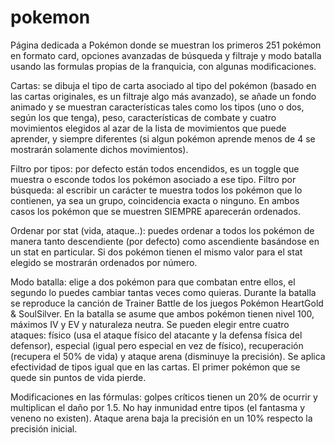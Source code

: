 # pokemon
Página dedicada a Pokémon donde se muestran los primeros 251 pokémon en formato card, opciones avanzadas de búsqueda y filtraje y modo batalla usando las formulas propias de la franquicia, con algunas modificaciones.

Cartas: se dibuja el tipo de carta asociado al tipo del pokémon (basado en las cartas originales, es un filtraje algo más avanzado), se añade un fondo animado y se
muestran características tales como los tipos (uno o dos, según los que tenga), peso, características de combate y cuatro movimientos elegidos al azar de la lista de
movimientos que puede aprender, y siempre diferentes (si algun pokémon aprende menos de 4 se mostrarán solamente dichos movimientos).

Filtro por tipos: por defecto están todos encendidos, es un toggle que muestra o esconde todos los pokémon asociado a ese tipo.
Filtro por búsqueda: al escribir un carácter te muestra todos los pokémon que lo contienen, ya sea un grupo, coincidencia exacta o ninguno.
En ambos casos los pokémon que se muestren SIEMPRE aparecerán ordenados.

Ordenar por stat (vida, ataque..): puedes ordenar a todos los pokémon de manera tanto descendiente (por defecto) como ascendiente basándose en un stat en particular.
Si dos pokémon tienen el mismo valor para el stat elegido se mostrarán ordenados por número.

Modo batalla: elige a dos pokémon para que combatan entre ellos, el segundo lo puedes cambiar tantas veces como quieras. 
Durante la batalla se reproduce la canción de Trainer Battle de los juegos Pokémon HeartGold & SoulSilver.
En la batalla se asume que ambos pokémon tienen nivel 100, máximos IV y EV y naturaleza neutra. 
Se pueden elegir entre cuatro ataques:  físico (usa el ataque físico del atacante y la defensa física del defensor), especial (igual pero especial en vez de físico), recuperación (recupera el 50% de vida) y ataque arena (disminuye la precisión). 
Se aplica efectividad de tipos igual que en las cartas. El primer pokémon que se quede sin puntos de vida pierde. 

Modificaciones en las fórmulas: golpes críticos tienen un 20% de ocurrir y multiplican el daño por 1.5. No hay inmunidad entre tipos (el fantasma y veneno no existen).
Ataque arena baja la precisión en un 10% respecto la precisión inicial.
